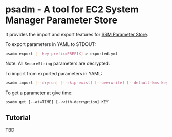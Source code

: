 # psadm - A tool for EC2 System Manager Parameter Store

It provides the import and export features for [SSM Parameter Store](http://docs.aws.amazon.com/AWSEC2/latest/UserGuide/systems-manager-paramstore.html).

To export parameters in YAML to STDOUT:

```sh
psadm export [--key-prefix=PREFIX] > exported.yml
```

Note: All `SecureString` parameters are decrypted.

To import from exported parameters in YAML:

```sh
psadm import [--dryrun] [--skip-exist] [--overwrite] [--default-kms-key-id=KMS-KEY-ID] exported.yml
```

To get a parameter at give time:
```
psadm get [--at=TIME] [--with-decryption] KEY
```

## Tutorial

TBD
